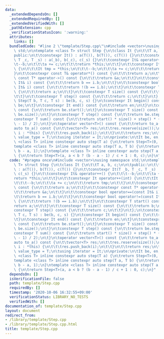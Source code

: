 ```yaml
---
data:
  _extendedDependsOn: []
  _extendedRequiredBy: []
  _extendedVerifiedWith: []
  _pathExtension: cpp
  _verificationStatusIcon: ':warning:'
  attributes:
    links: []
  bundledCode: "#line 2 \"template/Step.cpp\"\n#include <vector>\nusing namespace\
    \ std;\n\ntemplate <class T> struct Step {\n\tclass It {\n\t\tT a, b, c;\n\n\t\
    public:\n\t\tconstexpr It() : a(T()), b(T()), c(T()) {}\n\t\tconstexpr It(T _b,\
    \ T _c, T _s) : a(_b), b(_c), c(_s) {}\n\t\tconstexpr It& operator++() {\n\t\t\
    \t--b;\n\t\t\ta += c;\n\t\t\treturn *this;\n\t\t}\n\t\tconstexpr It operator++(int)\
    \ {\n\t\t\tIt tmp = *this;\n\t\t\t--b;\n\t\t\ta += c;\n\t\t\treturn tmp;\n\t\t\
    }\n\t\tconstexpr const T& operator*() const {\n\t\t\treturn a;\n\t\t}\n\t\tconstexpr\
    \ const T* operator->() const {\n\t\t\treturn &a;\n\t\t}\n\t\tconstexpr bool operator==(const\
    \ It& i) const {\n\t\t\treturn b == i.b;\n\t\t}\n\t\tconstexpr bool operator!=(const\
    \ It& i) const {\n\t\t\treturn !(b == i.b);\n\t\t}\n\t\tconstexpr T start() const\
    \ {\n\t\t\treturn a;\n\t\t}\n\t\tconstexpr T size() const {\n\t\t\treturn b;\n\
    \t\t}\n\t\tconstexpr T step() const {\n\t\t\treturn c;\n\t\t}\n\t};\n\tconstexpr\
    \ Step(T b, T c, T s) : be(b, c, s) {}\n\tconstexpr It begin() const {\n\t\treturn\
    \ be;\n\t}\n\tconstexpr It end() const {\n\t\treturn en;\n\t}\n\tconstexpr T start()\
    \ const {\n\t\treturn be.start();\n\t}\n\tconstexpr T size() const {\n\t\treturn\
    \ be.size();\n\t}\n\tconstexpr T step() const {\n\t\treturn be.step();\n\t}\n\t\
    constexpr T sum() const {\n\t\treturn start() * size() + step() * (size() * (size()\
    \ - 1) / 2);\n\t}\n\toperator vector<T>() const {\n\t\treturn to_a();\n\t}\n\t\
    auto to_a() const {\n\t\tvector<T> res;\n\t\tres.reserve(size());\n\t\tfor (auto\
    \ i : *this) {\n\t\t\tres.push_back(i);\n\t\t}\n\t\treturn res;\n\t}\n\tusing\
    \ value_type = T;\n\tusing iterator = It;\n\nprivate:\n\tIt be, en;\n};\ntemplate\
    \ <class T> inline constexpr auto step(T a) {\n\treturn Step<T>(0, a, 1);\n}\n\
    template <class T> inline constexpr auto step(T a, T b) {\n\treturn Step<T>(a,\
    \ b - a, 1);\n}\ntemplate <class T> inline constexpr auto step(T a, T b, T c)\
    \ {\n\treturn Step<T>(a, a < b ? (b - a - 1) / c + 1 : 0, c);\n}\n"
  code: "#pragma once\n#include <vector>\nusing namespace std;\n\ntemplate <class\
    \ T> struct Step {\n\tclass It {\n\t\tT a, b, c;\n\n\tpublic:\n\t\tconstexpr It()\
    \ : a(T()), b(T()), c(T()) {}\n\t\tconstexpr It(T _b, T _c, T _s) : a(_b), b(_c),\
    \ c(_s) {}\n\t\tconstexpr It& operator++() {\n\t\t\t--b;\n\t\t\ta += c;\n\t\t\t\
    return *this;\n\t\t}\n\t\tconstexpr It operator++(int) {\n\t\t\tIt tmp = *this;\n\
    \t\t\t--b;\n\t\t\ta += c;\n\t\t\treturn tmp;\n\t\t}\n\t\tconstexpr const T& operator*()\
    \ const {\n\t\t\treturn a;\n\t\t}\n\t\tconstexpr const T* operator->() const {\n\
    \t\t\treturn &a;\n\t\t}\n\t\tconstexpr bool operator==(const It& i) const {\n\t\
    \t\treturn b == i.b;\n\t\t}\n\t\tconstexpr bool operator!=(const It& i) const\
    \ {\n\t\t\treturn !(b == i.b);\n\t\t}\n\t\tconstexpr T start() const {\n\t\t\t\
    return a;\n\t\t}\n\t\tconstexpr T size() const {\n\t\t\treturn b;\n\t\t}\n\t\t\
    constexpr T step() const {\n\t\t\treturn c;\n\t\t}\n\t};\n\tconstexpr Step(T b,\
    \ T c, T s) : be(b, c, s) {}\n\tconstexpr It begin() const {\n\t\treturn be;\n\
    \t}\n\tconstexpr It end() const {\n\t\treturn en;\n\t}\n\tconstexpr T start()\
    \ const {\n\t\treturn be.start();\n\t}\n\tconstexpr T size() const {\n\t\treturn\
    \ be.size();\n\t}\n\tconstexpr T step() const {\n\t\treturn be.step();\n\t}\n\t\
    constexpr T sum() const {\n\t\treturn start() * size() + step() * (size() * (size()\
    \ - 1) / 2);\n\t}\n\toperator vector<T>() const {\n\t\treturn to_a();\n\t}\n\t\
    auto to_a() const {\n\t\tvector<T> res;\n\t\tres.reserve(size());\n\t\tfor (auto\
    \ i : *this) {\n\t\t\tres.push_back(i);\n\t\t}\n\t\treturn res;\n\t}\n\tusing\
    \ value_type = T;\n\tusing iterator = It;\n\nprivate:\n\tIt be, en;\n};\ntemplate\
    \ <class T> inline constexpr auto step(T a) {\n\treturn Step<T>(0, a, 1);\n}\n\
    template <class T> inline constexpr auto step(T a, T b) {\n\treturn Step<T>(a,\
    \ b - a, 1);\n}\ntemplate <class T> inline constexpr auto step(T a, T b, T c)\
    \ {\n\treturn Step<T>(a, a < b ? (b - a - 1) / c + 1 : 0, c);\n}"
  dependsOn: []
  isVerificationFile: false
  path: template/Step.cpp
  requiredBy: []
  timestamp: '2020-10-06 16:32:55+09:00'
  verificationStatus: LIBRARY_NO_TESTS
  verifiedWith: []
documentation_of: template/Step.cpp
layout: document
redirect_from:
- /library/template/Step.cpp
- /library/template/Step.cpp.html
title: template/Step.cpp
---
```

